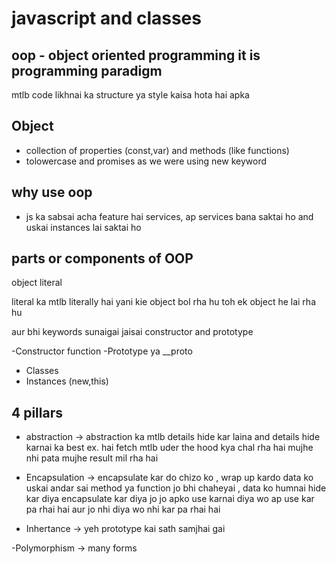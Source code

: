 

# javascript and classes

## oop - object oriented programming it is programming paradigm
mtlb code likhnai ka structure ya style kaisa hota hai apka

## Object 
- collection of properties (const,var) and methods (like functions)
- tolowercase and promises as we were using new keyword

## why use oop
- js ka sabsai acha feature hai services, ap services bana saktai ho and uskai instances lai saktai ho

## parts or components of OOP
object literal

literal ka mtlb literally hai yani kie object bol rha hu toh ek object he lai rha hu

aur bhi keywords sunaigai jaisai constructor and prototype

-Constructor function
-Prototype ya __proto
- Classes
- Instances (new,this)

## 4 pillars

- abstraction ->
abstraction ka mtlb details hide kar laina and details hide karnai ka best ex. hai fetch mtlb uder the hood kya chal rha hai mujhe nhi pata mujhe result mil rha hai

- Encapsulation ->
encapsulate kar do chizo ko , wrap up kardo data ko uskai andar sai method ya function jo bhi chaheyai , data ko humnai hide kar diya encapsulate kar diya jo jo apko use karnai diya wo ap use kar pa rhai hai
aur jo nhi diya wo nhi kar pa rhai hai

- Inhertance ->
yeh prototype kai sath samjhai gai

-Polymorphism ->
many forms 